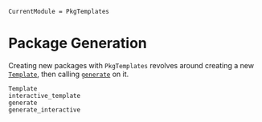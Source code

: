 ```@meta
CurrentModule = PkgTemplates
```

# Package Generation

Creating new packages with `PkgTemplates` revolves around creating a new
[`Template`](@ref), then calling [`generate`](@ref) on it.

```@docs
Template
interactive_template
generate
generate_interactive
```
